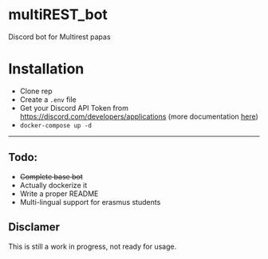 # multiREST_bot
Discord bot for Multirest papas

# Installation
 -  Clone rep
 -  Create a `.env` file
 -  Get your Discord API Token from https://discord.com/developers/applications (more documentation [here](https://discord.com/developers/docs/topics/oauth2))
 -  `docker-compose up -d`

___

## Todo:
 - ~~Complete base bot~~
 - Actually dockerize it
 - Write a proper README
 - Multi-lingual support for erasmus students

## Disclamer
This is still a work in progress, not ready for usage.
